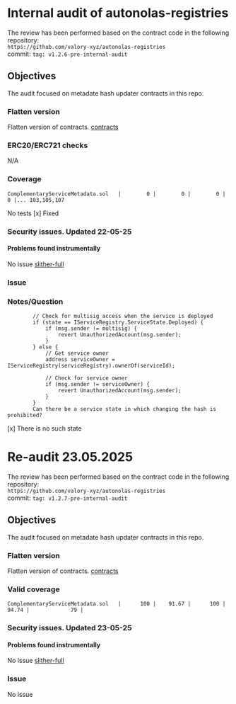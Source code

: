 # Internal audit of autonolas-registries
The review has been performed based on the contract code in the following repository:<br>
`https://github.com/valory-xyz/autonolas-registries` <br>
commit: `tag: v1.2.6-pre-internal-audit` <br> 

## Objectives
The audit focused on metadate hash updater contracts in this repo.

### Flatten version
Flatten version of contracts. [contracts](https://github.com/valory-xyz/autonolas-registries/blob/main/audits/internal8/analysis/contracts) 

### ERC20/ERC721 checks
N/A

### Coverage
```
ComplementaryServiceMetadata.sol   |        0 |        0 |        0 |        0 |... 103,105,107
```
No tests
[x] Fixed

### Security issues. Updated 22-05-25
#### Problems found instrumentally
No issue
[slither-full](https://github.com/valory-xyz/autonolas-registries/blob/main/audits/internal8/analysis/slither_full.txt)

### Issue
### Notes/Question
```
        // Check for multisig access when the service is deployed
        if (state == IServiceRegistry.ServiceState.Deployed) {
            if (msg.sender != multisig) {
                revert UnauthorizedAccount(msg.sender);
            }
        } else {
            // Get service owner
            address serviceOwner = IServiceRegistry(serviceRegistry).ownerOf(serviceId);

            // Check for service owner
            if (msg.sender != serviceOwner) {
                revert UnauthorizedAccount(msg.sender);
            }
        }
        Can there be a service state in which changing the hash is prohibited?
```
[x] There is no such state


# Re-audit 23.05.2025
The review has been performed based on the contract code in the following repository:<br>
`https://github.com/valory-xyz/autonolas-registries` <br>
commit: `tag: v1.2.7-pre-internal-audit` <br>

## Objectives
The audit focused on metadate hash updater contracts in this repo.

### Flatten version
Flatten version of contracts. [contracts](https://github.com/valory-xyz/autonolas-registries/blob/main/audits/internal8/analysis/contracts) 

### Valid coverage
```
ComplementaryServiceMetadata.sol   |      100 |    91.67 |      100 |    94.74 |             79 |
```

### Security issues. Updated 23-05-25
#### Problems found instrumentally
No issue
[slither-full](https://github.com/valory-xyz/autonolas-registries/blob/main/audits/internal8/analysis/slither_full.txt)

### Issue
No issue

